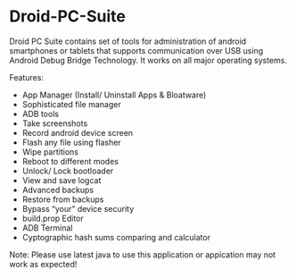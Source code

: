 # Droid-PC-Suite
Droid PC Suite contains set of tools for administration of android smartphones or tablets that supports communication over USB using Android Debug Bridge Technology. It works on all major operating systems.

Features:
* App Manager (Install/ Uninstall Apps & Bloatware)
* Sophisticated file manager
* ADB tools
* Take screenshots
* Record android device screen
* Flash any file using flasher
* Wipe partitions
* Reboot to different modes
* Unlock/ Lock bootloader
* View and save logcat
* Advanced backups
* Restore from backups
* Bypass “your” device security
* build.prop Editor
* ADB Terminal
* Cyptographic hash sums comparing and calculator

Note: Please use latest java to use this application or appication may not work as expected!
